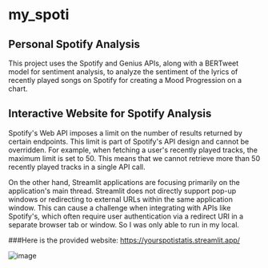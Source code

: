 # my_spoti

## Personal Spotify Analysis 
This project uses the Spotify and Genius APIs, along with a BERTweet model for sentiment analysis, to analyze the sentiment of the lyrics of recently played songs on Spotify for creating a Mood Progression on a chart. 

## Interactive Website for Spotify Analysis
Spotify's Web API imposes a limit on the number of results returned by certain endpoints. This limit is part of Spotify's API design and cannot be overridden. For example, when fetching a user's recently played tracks, the maximum limit is set to 50. This means that we cannot retrieve more than 50 recently played tracks in a single API call.

On the other hand, Streamlit applications are focusing primarily on the application's main thread. Streamlit does not directly support pop-up windows or redirecting to external URLs within the same application window. This can cause a challenge when integrating with APIs like Spotify's, which often require user authentication via a redirect URI in a separate browser tab or window. So I was only able to run in my local.

###Here is the provided website: https://yourspotistatis.streamlit.app/

![image](https://github.com/nazlicanto/my_spoti/assets/117021695/a63f0f51-2894-4f39-b8f5-bc2d713bb48c)

